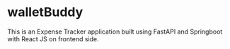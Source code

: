 # walletBuddy
This is an Expense Tracker application built using FastAPI and Springboot with React JS on frontend side.
